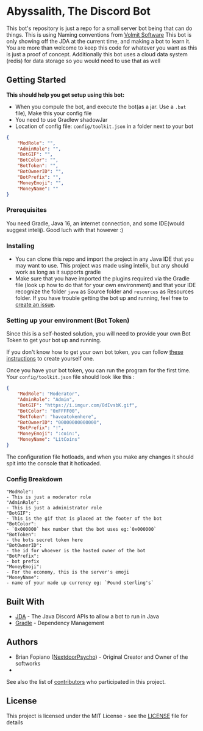 # Abyssalith, The Discord Bot

This bot's repository is just a repo for a small server bot being that can do things. This is using Naming conventions from [Volmit Software](https://github.com/VolmitSoftware) This bot is only showing off the JDA at the current time, and making a bot to learn it. You are more than welcome to keep this code for whatever you want as this is just a proof of concept. Additionally this bot uses a cloud data system (redis) for data storage so you would need to use that as well

## Getting Started

**This should help you get setup using this bot:**

- When you compule the bot, and execute the bot(as a jar. Use a `.bat` file), Make this your config file
- You need to use Gradlew shadowJar
- Location of config file: `config/toolkit.json` in a folder next to your bot
```json
{
    "ModRole": "",
    "AdminRole": "",
    "BotGIF": "",
    "BotColor": "",
    "BotToken": "",
    "BotOwnerID": "",
    "BotPrefix": "",
    "MoneyEmoji": "",
    "MoneyName": ""
}
```

### Prerequisites

You need Gradle, Java 16, an internet connection, and some IDE(would suggest intelij). Good luch with that however :)

### Installing

- You can clone this repo and import the project in any Java IDE that you may want to use. This project was made using intelik, but any should work as long as it supports gradle
- Make sure that you have imported the plugins required via the Gradle file (look up how to do that for your own environment) and that your IDE recognize the folder `java` as Source folder and `resources` as Resources folder.
If you have trouble getting the bot up and running, feel free to [create an issue](https://github.com/NextdoorPsycho/Abyssalith/issues).

### Setting up your environment (Bot Token)

Since this is a self-hosted solution, you will need to provide your own Bot Token to get your bot up and running.

If you don't know how to get your own bot token, you can follow [these instructions](https://github.com/reactiflux/discord-irc/wiki/Creating-a-discord-bot-&-getting-a-token) to create yourself one.

Once you have your bot token, you can run the program for the first time. 
Your `config/toolkit.json` file should look like this :
```json
{
    "ModRole": "Moderator",
    "AdminRole": "Admin",
    "BotGIF": "https://i.imgur.com/OdIvsbK.gif",
    "BotColor": "0xFFFF00",
    "BotToken": "haveatokenhere",
    "BotOwnerID": "00000000000000",
    "BotPrefix": "!",
    "MoneyEmoji": ":coin:",
    "MoneyName": "LitCoins"
}
```
The configuration file hotloads, and when you make any changes it should spit into the console that it hotloaded.

### Config Breakdown
    "ModRole": 
    - This is just a moderator role
    "AdminRole": 
    - This is just a administrator role
    "BotGIF":
    - This is the gif that is placed at the footer of the bot
    "BotColor":
    - `0x000000` hex number that the bot uses eg:`0x000000`
    "BotToken": 
    - the bots secret token here
    "BotOwnerID":
    - the id for whoever is the hosted owner of the bot
    "BotPrefix":
    - bot prefix
    "MoneyEmoji": 
    - For the economy, this is the server's emoji
    "MoneyName": 
    - name of your made up currency eg: `Pound sterling's`


## Built With

- [JDA](https://github.com/DV8FromTheWorld/JDA) - The Java Discord APIs to allow a bot to run in Java
- [Gradle](https://gradle.org/) - Dependency Management

## Authors

- Brian Fopiano ([NextdoorPsycho](https://github.com/NextdoorPsycho)) - Original Creator and Owner of the softworks
- 
See also the list of [contributors](https://github.com/NextdoorPsycho/Abyssalith/contributors) who participated in this project.

## License

This project is licensed under the MIT License - see the [LICENSE](LICENSE) file for details
